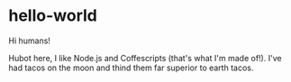 # hello-world

Hi humans!

Hubot here, I like Node.js and Coffescripts (that's what I'm made of!).
I've had tacos on the moon and thind them far superior to earth tacos.
